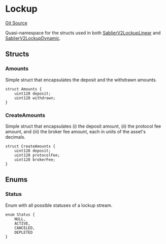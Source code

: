 # Lockup

[Git Source](https://github.com/sablierhq/v2-core/blob/8bd57ebb31fddf6ef262477e5a378027db8b85d8/docs/contracts/v2/reference/core)

Quasi-namespace for the structs used in both
[SablierV2LockupLinear](docs/contracts/v2/reference/core/contract.SablierV2LockupLinear.md) and
[SablierV2LockupDynamic](docs/contracts/v2/reference/core/contract.SablierV2LockupDynamic.md).

## Structs

### Amounts

Simple struct that encapsulates the deposit and the withdrawn amounts.

```solidity
struct Amounts {
    uint128 deposit;
    uint128 withdrawn;
}
```

### CreateAmounts

Simple struct that encapsulates (i) the deposit amount, (ii) the protocol fee amount, and (iii) the broker fee amount,
each in units of the asset's decimals.

```solidity
struct CreateAmounts {
    uint128 deposit;
    uint128 protocolFee;
    uint128 brokerFee;
}
```

## Enums

### Status

Enum with all possible statuses of a lockup stream.

```solidity
enum Status {
    NULL,
    ACTIVE,
    CANCELED,
    DEPLETED
}
```
